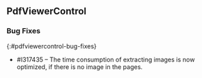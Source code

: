 ## PdfViewerControl

### Bug Fixes
{:#pdfviewercontrol-bug-fixes}
* \#I317435 – The time consumption of extracting images is now optimized, if there is no image in the pages.
